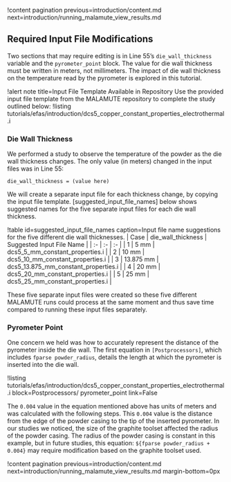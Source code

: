 !content pagination previous=introduction/content.md
                    next=introduction/running_malamute_view_results.md

## Required Input File Modifications

Two sections that may require editing is in Line 55’s `die_wall_thickness` variable and the `pyrometer_point` block. The value for die wall thickness must be written in meters, not millimeters. The impact of die wall thickness on the temperature read by the pyrometer is explored in this tutorial.

!alert note title=Input File Template Available in Repository
Use the provided input file template from the MALAMUTE repository to complete the study outlined below:
!listing tutorials/efas/introduction/dcs5_copper_constant_properties_electrothermal.i

### Die Wall Thickness

We performed a study to observe the temperature of the powder as the die wall thickness changes. The only value (in meters) changed in the input files was in Line 55:

```
die_wall_thickness = (value here)
```

 We will create a separate input file for each thickness change, by copying the input file template. [suggested_input_file_names] below shows suggested names for the five separate input files for each die wall thickness.

!table id=suggested_input_file_names caption=Input file name suggestions for the five different die wall thicknesses.
| Case | die_wall_thickness | Suggested Input File Name |
| :- | :- | :- |
| 1 | 5 mm | dcs5_5_mm_constant_properties.i |
| 2 | 10 mm | dcs5_10_mm_constant_properties.i |
| 3 | 13.875 mm | dcs5_13.875_mm_constant_properties.i |
| 4 | 20 mm | dcs5_20_mm_constant_properties.i |
| 5 | 25 mm | dcs5_25_mm_constant_properties.i |

These five separate input files were created so these five different MALAMUTE runs could process at the same moment and thus save time compared to running these input files separately.

### Pyrometer Point

One concern we held was how to accurately represent the distance of the pyrometer inside the die wall. The first equation in `[Postprocessors]`, which includes `fparse powder_radius`, details the length at which the pyrometer is inserted into the die wall.

!listing tutorials/efas/introduction/dcs5_copper_constant_properties_electrothermal.i
         block=Postprocessors/ pyrometer_point
         link=False

The `0.004` value in the equation mentioned above has units of meters and was calculated with the following steps. This `0.004` value is the distance from the edge of the powder casing to the tip of the inserted pyrometer. In our studies we noticed, the size of the graphite toolset affected the radius of the powder casing. The radius of the powder casing is constant in this example, but in future studies, this equation: `${fparse powder_radius + 0.004}` may require modification based on the graphite toolset used.

!content pagination previous=introduction/content.md
                    next=introduction/running_malamute_view_results.md
                    margin-bottom=0px
